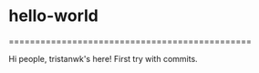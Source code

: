 # hello-world
==============================================

Hi people,
tristanwk's here! First try with commits.

